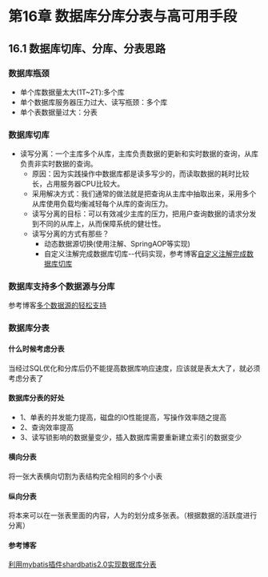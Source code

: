 # 第16章 数据库分库分表与高可用手段

## 16.1 数据库切库、分库、分表思路

### 数据库瓶颈

+ 单个库数据量太大(1T~2T):多个库
+ 单个数据库服务器压力过大、读写瓶颈：多个库
+ 单个表数据量过大：分表

### 数据库切库

+ 读写分离：一个主库多个从库，主库负责数据的更新和实时数据的查询，从库负责非实时数据的查询。
  + 原因：因为实践操作中数据库都是读多写少的，而读取数据的耗时比较长，占用服务器CPU比较大。
  + 采用解决方式：我们通常的做法就是把查询从主库中抽取出来，采用多个从库使用负载均衡减轻每个从库的查询压力。
  + 读写分离的目标：可以有效减少主库的压力，把用户查询数据的请求分发到不同的从库上，从而保障系统的健壮性。
  + 读写分离的方式有那些？
    + 动态数据源切换(使用注解、SpringAOP等实现)
    + 自定义注解完成数据库切库--代码实现，参考博客[自定义注解完成数据库切库](http://www.imooc.com/article/22556)

### 数据库支持多个数据源与分库

参考博客[多个数据源的轻松支持](http://www.imooc.com/article/22609)

### 数据库分表

#### 什么时候考虑分表

当经过SQL优化和分库后仍不能提高数据库响应速度，应该就是表太大了，就必须考虑分表了

#### 数据库分表的好处

+ 1、单表的并发能力提高，磁盘的IO性能提高，写操作效率随之提高
+ 2、查询效率提高
+ 3、读写锁影响的数据量变少，插入数据库需要重新建立索引的数据变少

#### 横向分表

将一张大表横向切割为表结构完全相同的多个小表

#### 纵向分表

将本来可以在一张表里面的内容，人为的划分成多张表。（根据数据的活跃度进行分离）

#### 参考博客

[利用mybatis插件shardbatis2.0实现数据库分表](http://www.imooc.com/article/25256)

